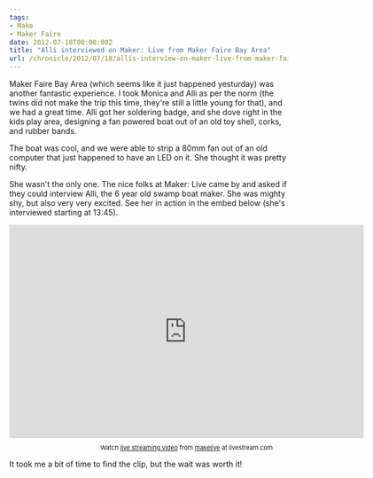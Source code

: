```yaml
---
tags:
- Make
- Maker Faire
date: 2012-07-18T00:00:00Z
title: "Alli interviewed on Maker: Live from Maker Faire Bay Area"
url: /chronicle/2012/07/18/allis-interview-on-maker-live-from-maker-faire-bay-area/
---
```


Maker Faire Bay Area (which seems like it just happened yesturday) was another fantastic experience. I took Monica and Alli as per the norm (the twins did not make the trip this time, they're still a little young for that), and we had a great time. Alli got her soldering badge, and she dove right in the kids play area, designing a fan powered boat out of an old toy shell, corks, and rubber bands.

The boat was cool, and we were able to strip a 80mm fan out of an old computer that just happened to have an LED on it. She thought it was pretty nifty.

She wasn't the only one. The nice folks at Maker: Live came by and asked if they could interview Alli, the 6 year old swamp boat maker. She was mighty shy, but also very very excited. See her in action in the embed below (she's interviewed starting at 13:45).

<iframe width="640" height="385" src="http://cdn.livestream.com/embed/makelive?layout=4&clip=flv_fc5af53b-027a-4cae-8505-caa4ea8b9e3f&color=0xe7e7e7&autoPlay=false&mute=false&iconColorOver=0x888888&iconColor=0x777777&allowchat=true&height=385&width=640" style="border:0;outline:0" frameborder="0" scrolling="no"></iframe><div style="font-size:11px;padding-top:10px;text-align:center;width:640px">Watch <a href=http://www.livestream.com/?utm_source=lsplayer&amp;utm_medium=embed&amp;utm_campaign=footerlinks title=live streaming video>live streaming video</a> from <a href=http://www.livestream.com/makelive?utm_source=lsplayer&amp;utm_medium=embed&amp;utm_campaign=footerlinks title=Watch makelive at livestream.com>makelive</a> at livestream.com</div>

It took me a bit of time to find the clip, but the wait was worth it!
